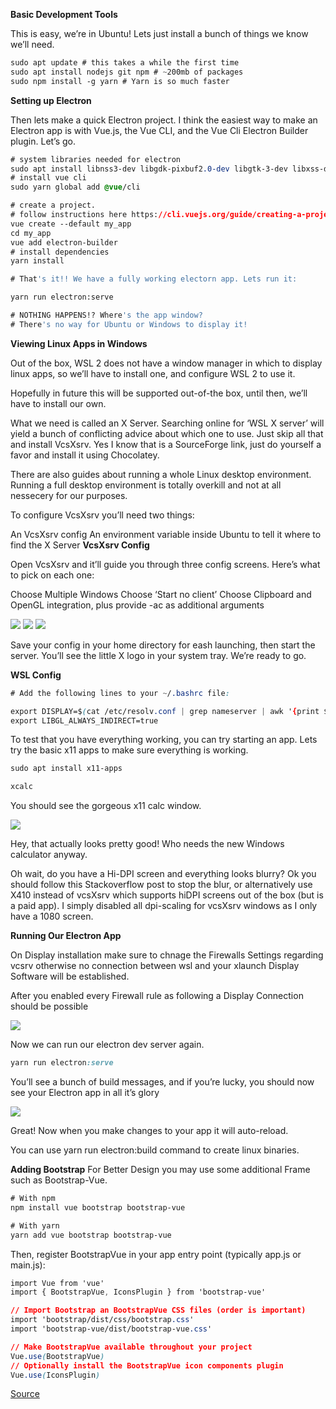 **Basic Development Tools**

This is easy, we’re in Ubuntu! Lets just install a bunch of things we know we’ll need.
```css
sudo apt update # this takes a while the first time
sudo apt install nodejs git npm # ~200mb of packages
sudo npm install -g yarn # Yarn is so much faster
```
**Setting up Electron**

Then lets make a quick Electron project. I think the easiest way to make an Electron app is with Vue.js, the Vue CLI, and the Vue Cli Electron Builder plugin. Let’s go.

```css
# system libraries needed for electron
sudo apt install libnss3-dev libgdk-pixbuf2.0-dev libgtk-3-dev libxss-dev
# install vue cli
sudo yarn global add @vue/cli

# create a project.
# follow instructions here https://cli.vuejs.org/guide/creating-a-project.html#vue-create
vue create --default my_app
cd my_app
vue add electron-builder
# install dependencies
yarn install

# That's it!! We have a fully working electorn app. Lets run it:

yarn run electron:serve

# NOTHING HAPPENS!? Where's the app window?
# There's no way for Ubuntu or Windows to display it!
```
**Viewing Linux Apps in Windows**

Out of the box, WSL 2 does not have a window manager in which to display linux apps, so we’ll have to install one, and configure WSL 2 to use it.

Hopefully in future this will be supported out-of-the box, until then, we’ll have to install our own.

What we need is called an X Server. Searching online for ‘WSL X server’ will yield a bunch of conflicting advice about which one to use. Just skip all that and install VcsXsrv. Yes I know that is a SourceForge link, just do yourself a favor and install it using Chocolatey.

There are also guides about running a whole Linux desktop environment. Running a full desktop environment is totally overkill and not at all nessecery for our purposes.

To configure VcsXsrv you’ll need two things:

An VcsXsrv config
An environment variable inside Ubuntu to tell it where to find the X Server
**VcsXsrv Config**

Open VcsXsrv and it’ll guide you through three config screens. Here’s what to pick on each one:

Choose Multiple Windows
Choose ‘Start no client’
Choose Clipboard and OpenGL integration, plus provide -ac as additional arguments

![](uploads/f5a9e5e612169a230fec7d01ddb7e249/vcx-1-3ee1bba39c26369340e6af06c883fb54368cda311b43c39b2e29e3736c1399e7.png)
![](uploads/d2f4e1afce54267c38d9848b2f59970d/vcx-2-315ebc9e09f9e5ea85fcc20884ecb613b6c0c5140ddc6f093ad9e92c6a66c54a.png)
![](uploads/6db40fe4226ea62137c038338c395c40/vcx-3-d932bfd3461c30edffef28722d9e7f4ad27c29a9120530ee517841c2da382bab.png)

Save your config in your home directory for eash launching, then start the server. You’ll see the little X logo in your system tray. We’re ready to go.

**WSL Config**

```css
# Add the following lines to your ~/.bashrc file:

export DISPLAY=$(cat /etc/resolv.conf | grep nameserver | awk '{print $2}'):0
export LIBGL_ALWAYS_INDIRECT=true
```
To test that you have everything working, you can try starting an app. Lets try the basic x11 apps to make sure everything is working.

```css
sudo apt install x11-apps

xcalc
```
You should see the gorgeous x11 calc window.

![](uploads/6c155031eab521872164adab8a9c6312/xcalc-ab2c6e4475a874ab280cb9eb0b59f5aa9ab31fd9c5fa57d0e94c9a8c1cec6761.png)

Hey, that actually looks pretty good! Who needs the new Windows calculator anyway.

Oh wait, do you have a Hi-DPI screen and everything looks blurry? Ok you should follow this Stackoverflow post to stop the blur, or alternatively use X410 instead of vcsXsrv which supports hiDPI screens out of the box (but is a paid app). I simply disabled all dpi-scaling for vcsXsrv windows as I only have a 1080 screen.

**Running Our Electron App**

On Display installation make sure to chnage the Firewalls Settings regarding vcsrv otherwise no connection between wsl and your xlaunch Display Software will be established.

After you enabled every Firewall rule as following a Display Connection should be possible

![](uploads/a32d5aaf749912622dc1cf0d7f539246/Screenshot_21.png)

Now we can run our electron dev server again.
```css
yarn run electron:serve
```
You’ll see a bunch of build messages, and if you’re lucky, you should now see your Electron app in all it’s glory

![](uploads/50eecf85aee3f3d725e13de549d9f990/electron-window-cdb85ecb0c8b49fc4420c313767e7e332a6f1185fe5c5cea9934b2cb5c33fb1f.png)

Great! Now when you make changes to your app it will auto-reload.

You can use yarn run electron:build command to create linux binaries.

**Adding Bootstrap**
For Better Design you may use some additional Frame such as Bootstrap-Vue.
```css
# With npm
npm install vue bootstrap bootstrap-vue

# With yarn
yarn add vue bootstrap bootstrap-vue
```
Then, register BootstrapVue in your app entry point (typically app.js or main.js):
```css
import Vue from 'vue'
import { BootstrapVue, IconsPlugin } from 'bootstrap-vue'

// Import Bootstrap an BootstrapVue CSS files (order is important)
import 'bootstrap/dist/css/bootstrap.css'
import 'bootstrap-vue/dist/bootstrap-vue.css'

// Make BootstrapVue available throughout your project
Vue.use(BootstrapVue)
// Optionally install the BootstrapVue icon components plugin
Vue.use(IconsPlugin)
```

[Source](https://www.beekeeperstudio.io/blog/building-electron-windows-ubuntu-wsl2)